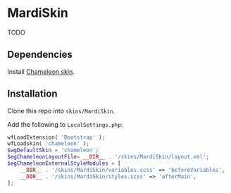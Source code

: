 # MardiSkin

TODO

## Dependencies

Install [Chameleon skin](https://github.com/ProfessionalWiki/chameleon/).

## Installation
Clone this repo into `skins/MardiSkin`.

Add the following to `LocalSettings.php`:
```php
wfLoadExtension( 'Bootstrap' );
wfLoadskin( 'chameleon' );
$wgDefaultSkin = 'chameleon';
$egChameleonLayoutFile= __DIR__ . '/skins/MardiSkin/layout.xml';
$egChameleonExternalStyleModules = [
	__DIR__ . '/skins/MardiSkin/variables.scss' => 'beforeVariables',
	__DIR__ . '/skins/MardiSkin/styles.scss' => 'afterMain',
];
```
